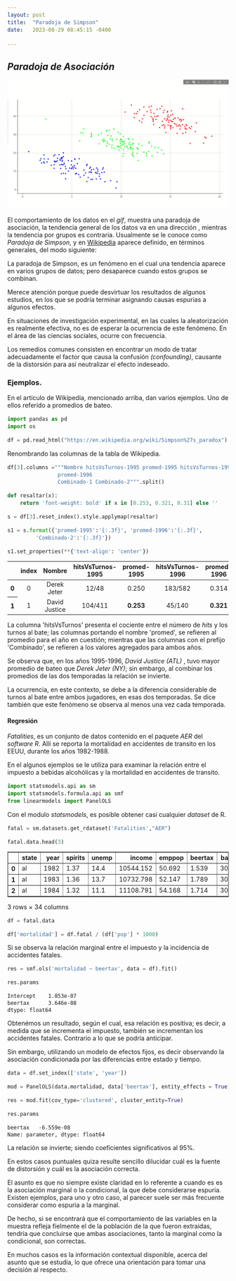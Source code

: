 ```yaml
---
layout: post
title:  "Paradoja de Simpson"
date:   2023-08-29 08:45:15 -0400

---
```


## <i>Paradoja de Asociación</i>


<div>
  <img src="https://github.com/latesco/apuntes/blob/gh-pages/_posts/2023/08/29/assets/plotly_output.gif?raw=true" />
</div>


El comportamiento de los datos en el <i>gif</i>, muestra una paradoja de asociación, la tendencia general de los datos va en una dirección , mientras la tendencia por grupos es contraria. Usualmente se le conoce como <i>Paradoja de Simpson</i>, y en [Wikipedia](https://en.wikipedia.org/wiki/Simpson%27s_paradox) aparece definido, en términos generales, del modo siguiente:

La paradoja de Simpson, es un fenómeno en el cual una tendencia aparece en varios grupos de datos; pero desaparece cuando estos grupos se combinan.  

Merece atención porque puede desvirtuar los resultados de algunos estudios, en los que se podría terminar asignando causas espurias a algunos efectos. 

En situaciones de investigación experimental, en las cuales la aleatorización es realmente efectiva, no es de esperar la ocurrencia de este fenómeno. En el área de las ciencias sociales, ocurre con frecuencia.

Los remedios comunes consisten en encontrar un modo de tratar adecuadamente el factor que causa la confusión <i>(confounding)</i>, causante de la distorsión para así neutralizar el efecto indeseado.

### Ejemplos.

En el artículo de Wikipedia, mencionado arriba, dan varios ejemplos. Uno de ellos referido a promedios de bateo.


```python
import pandas as pd
import os
```


```python
df = pd.read_html("https://en.wikipedia.org/wiki/Simpson%27s_paradox")
```

Renombrando las columnas de la  tabla de Wikipedia.

```python
df[3].columns ="""Nombre hitsVsTurnos-1995 promed-1995 hitsVsTurnos-1996
                promed-1996 
                Combinado-1 Combinado-2""".split()
```


```python
def resaltar(x):
    return 'font-weight: bold' if x in [0.253, 0.321, 0.31] else ''
```


```python
s = df[3].reset_index().style.applymap(resaltar)
```


```python
s1 = s.format({'promed-1995':'{:.3f}', 'promed-1996':'{:.3f}',
         'Combinado-2':'{:.3f}'})
```


```python
s1.set_properties(**{'text-align': 'center'})
```




<style type="text/css">
#T_a7cb9_row0_col0, #T_a7cb9_row0_col1, #T_a7cb9_row0_col2, #T_a7cb9_row0_col3, #T_a7cb9_row0_col4, #T_a7cb9_row0_col5, #T_a7cb9_row0_col6, #T_a7cb9_row1_col0, #T_a7cb9_row1_col1, #T_a7cb9_row1_col2, #T_a7cb9_row1_col4, #T_a7cb9_row1_col6, #T_a7cb9_row1_col7 {
  text-align: center;
}
#T_a7cb9_row0_col7, #T_a7cb9_row1_col3, #T_a7cb9_row1_col5 {
  font-weight: bold;
  text-align: center;
}
</style>
<table id="T_a7cb9">
  <thead>
    <tr>
      <th class="blank level0" >&nbsp;</th>
      <th id="T_a7cb9_level0_col0" class="col_heading level0 col0" >index</th>
      <th id="T_a7cb9_level0_col1" class="col_heading level0 col1" >Nombre</th>
      <th id="T_a7cb9_level0_col2" class="col_heading level0 col2" >hitsVsTurnos-1995</th>
      <th id="T_a7cb9_level0_col3" class="col_heading level0 col3" >promed-1995</th>
      <th id="T_a7cb9_level0_col4" class="col_heading level0 col4" >hitsVsTurnos-1996</th>
      <th id="T_a7cb9_level0_col5" class="col_heading level0 col5" >promed-1996</th>
      <th id="T_a7cb9_level0_col6" class="col_heading level0 col6" >Combinado-1</th>
      <th id="T_a7cb9_level0_col7" class="col_heading level0 col7" >Combinado-2</th>
    </tr>
  </thead>
  <tbody>
    <tr>
      <th id="T_a7cb9_level0_row0" class="row_heading level0 row0" >0</th>
      <td id="T_a7cb9_row0_col0" class="data row0 col0" >0</td>
      <td id="T_a7cb9_row0_col1" class="data row0 col1" >Derek Jeter</td>
      <td id="T_a7cb9_row0_col2" class="data row0 col2" >12/48</td>
      <td id="T_a7cb9_row0_col3" class="data row0 col3" >0.250</td>
      <td id="T_a7cb9_row0_col4" class="data row0 col4" >183/582</td>
      <td id="T_a7cb9_row0_col5" class="data row0 col5" >0.314</td>
      <td id="T_a7cb9_row0_col6" class="data row0 col6" >195/630</td>
      <td id="T_a7cb9_row0_col7" class="data row0 col7" >0.310</td>
    </tr>
    <tr>
      <th id="T_a7cb9_level0_row1" class="row_heading level0 row1" >1</th>
      <td id="T_a7cb9_row1_col0" class="data row1 col0" >1</td>
      <td id="T_a7cb9_row1_col1" class="data row1 col1" >David Justice</td>
      <td id="T_a7cb9_row1_col2" class="data row1 col2" >104/411</td>
      <td id="T_a7cb9_row1_col3" class="data row1 col3" >0.253</td>
      <td id="T_a7cb9_row1_col4" class="data row1 col4" >45/140</td>
      <td id="T_a7cb9_row1_col5" class="data row1 col5" >0.321</td>
      <td id="T_a7cb9_row1_col6" class="data row1 col6" >149/551</td>
      <td id="T_a7cb9_row1_col7" class="data row1 col7" >0.270</td>
    </tr>
  </tbody>
</table>




La columna 'hitsVsTurnos' presenta el cociente entre el número de <i>hits</i> y los turnos al bate; las columnas portando el nombre 'promed', se refieren al promedio para el año en cuestión; mientras que las columnas con el prefijo 'Combinado', se refieren a los valores agregados para ambos años.

Se observa que, en los años 1995-1996,  <i>David Justice (ATL)</i> , tuvo mayor promedio de bateo que <i>Derek Jeter (NY)</i>; sin embargo, al combinar los promedios de las dos temporadas la relación se invierte.

La ocurrencia, en este contexto, se debe a la diferencia considerable de turnos al bate entre ambos jugadores, en esas dos temporadas. Se dice también que este fenómeno se observa al menos una vez cada temporada.

#### Regresión

<i>Fatalities</i>, es un conjunto de datos contenido en el paquete <i>AER</i> del <i>software R</i>. Allí se reporta la mortalidad en accidentes de transito en los EEUU, durante los años 1982-1988.

En el algunos ejemplos se le utiliza para examinar la relación entre el impuesto a bebidas alcohólicas y la mortalidad en accidentes de transito.


```python
import statsmodels.api as sm
import statsmodels.formula.api as smf
from linearmodels import PanelOLS
```

Con el modulo <i>statsmodels</i>, es posible obtener casi cualquier <i>dataset</i> de R.


```python
fatal = sm.datasets.get_rdataset('Fatalities',"AER")
```


```python
fatal.data.head(3)
```




<div>
<style scoped>
    .dataframe tbody tr th:only-of-type {
        vertical-align: middle;
    }

    .dataframe tbody tr th {
        vertical-align: top;
    }

    .dataframe thead th {
        text-align: right;
    }
</style>
<table border="1" class="dataframe">
  <thead>
    <tr style="text-align: right;">
      <th></th>
      <th>state</th>
      <th>year</th>
      <th>spirits</th>
      <th>unemp</th>
      <th>income</th>
      <th>emppop</th>
      <th>beertax</th>
      <th>baptist</th>
      <th>mormon</th>
      <th>drinkage</th>
      <th>...</th>
      <th>nfatal2124</th>
      <th>afatal</th>
      <th>pop</th>
      <th>pop1517</th>
      <th>pop1820</th>
      <th>pop2124</th>
      <th>milestot</th>
      <th>unempus</th>
      <th>emppopus</th>
      <th>gsp</th>
    </tr>
  </thead>
  <tbody>
    <tr>
      <th>0</th>
      <td>al</td>
      <td>1982</td>
      <td>1.37</td>
      <td>14.4</td>
      <td>10544.152</td>
      <td>50.692</td>
      <td>1.539</td>
      <td>30.356</td>
      <td>0.328</td>
      <td>19.0</td>
      <td>...</td>
      <td>32</td>
      <td>309.438</td>
      <td>3.942e+06</td>
      <td>208999.594</td>
      <td>221553.438</td>
      <td>290000.062</td>
      <td>28516.0</td>
      <td>9.7</td>
      <td>57.8</td>
      <td>-0.022</td>
    </tr>
    <tr>
      <th>1</th>
      <td>al</td>
      <td>1983</td>
      <td>1.36</td>
      <td>13.7</td>
      <td>10732.798</td>
      <td>52.147</td>
      <td>1.789</td>
      <td>30.334</td>
      <td>0.343</td>
      <td>19.0</td>
      <td>...</td>
      <td>35</td>
      <td>341.834</td>
      <td>3.960e+06</td>
      <td>202000.078</td>
      <td>219125.469</td>
      <td>290000.156</td>
      <td>31032.0</td>
      <td>9.6</td>
      <td>57.9</td>
      <td>0.047</td>
    </tr>
    <tr>
      <th>2</th>
      <td>al</td>
      <td>1984</td>
      <td>1.32</td>
      <td>11.1</td>
      <td>11108.791</td>
      <td>54.168</td>
      <td>1.714</td>
      <td>30.312</td>
      <td>0.359</td>
      <td>19.0</td>
      <td>...</td>
      <td>34</td>
      <td>304.872</td>
      <td>3.989e+06</td>
      <td>196999.969</td>
      <td>216724.094</td>
      <td>288000.156</td>
      <td>32961.0</td>
      <td>7.5</td>
      <td>59.5</td>
      <td>0.063</td>
    </tr>
  </tbody>
</table>
<p>3 rows × 34 columns</p>
</div>




```python
df = fatal.data
```


```python
df['mortalidad'] = df.fatal / (df['pop'] * 1000)
```

Si se observa la relación marginal entre el impuesto y la incidencia de accidentes fatales.


```python
res = smf.ols('mortalidad ~ beertax', data = df).fit()
```


```python
res.params
```




    Intercept    1.853e-07
    beertax      3.646e-08
    dtype: float64



Obtenémos un resultado, según el cual, esa relación es positiva; es decir, a medida que se incrementa el impuesto, también se incrementan los accidentes fatales. Contrario a lo que se podría anticipar.

Sin embargo, utilizando un modelo de efectos fijos, es decir observando la asociación condicionada por las diferencias entre estado y tiempo.


```python
data = df.set_index(['state', 'year'])
```


```python
mod = PanelOLS(data.mortalidad, data['beertax'], entity_effects = True)
```


```python
res = mod.fit(cov_type='clustered', cluster_entity=True)
```


```python
res.params
```




    beertax   -6.559e-08
    Name: parameter, dtype: float64



La relación se invierte; siendo coeficientes significativos al 95%.

En estos casos puntuales quiza resulte sencillo dilucidar cuál es la fuente de distorsión y cuál es la asociación correcta.

El asunto es que no siempre existe claridad en lo referente a cuando es es la asociación marginal o la condicional, la que debe considerarse espuria. Existen ejemplos, para uno y otro caso, al parecer suele ser más frecuente considerar como espuria a la marginal.

De hecho, si se encontrará que el comportamiento de las variables en la muestra refleja fielmente el de la población de la que fueron extraidas, tendría que concluirse que ambas asociaciones, tanto la marginal como la condicional, son correctas.

En muchos casos es la información contextual disponible, acerca del asunto que se estudia, lo que ofrece una orientación para tomar una decisión al respecto. 
